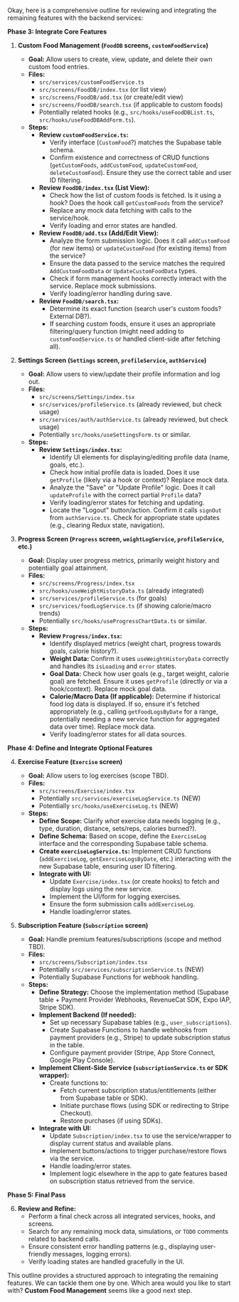 Okay, here is a comprehensive outline for reviewing and integrating the remaining features with the backend services:

**Phase 3: Integrate Core Features**

1.  **Custom Food Management (`FoodDB` screens, `customFoodService`)**

    - **Goal:** Allow users to create, view, update, and delete their own custom food entries.
    - **Files:**
      - `src/services/customFoodService.ts`
      - `src/screens/FoodDB/index.tsx` (or list view)
      - `src/screens/FoodDB/add.tsx` (or create/edit view)
      - `src/screens/FoodDB/search.tsx` (if applicable to custom foods)
      - Potentially related hooks (e.g., `src/hooks/useFoodDBList.ts`, `src/hooks/useFoodDBAddForm.ts`).
    - **Steps:**
      - **Review `customFoodService.ts`:**
        - Verify interface (`CustomFood`?) matches the Supabase table schema.
        - Confirm existence and correctness of CRUD functions (`getCustomFoods`, `addCustomFood`, `updateCustomFood`, `deleteCustomFood`). Ensure they use the correct table and user ID filtering.
      - **Review `FoodDB/index.tsx` (List View):**
        - Check how the list of custom foods is fetched. Is it using a hook? Does the hook call `getCustomFoods` from the service?
        - Replace any mock data fetching with calls to the service/hook.
        - Verify loading and error states are handled.
      - **Review `FoodDB/add.tsx` (Add/Edit View):**
        - Analyze the form submission logic. Does it call `addCustomFood` (for new items) or `updateCustomFood` (for existing items) from the service?
        - Ensure the data passed to the service matches the required `AddCustomFoodData` or `UpdateCustomFoodData` types.
        - Check if form management hooks correctly interact with the service. Replace mock submissions.
        - Verify loading/error handling during save.
      - **Review `FoodDB/search.tsx`:**
        - Determine its exact function (search user's custom foods? External DB?).
        - If searching custom foods, ensure it uses an appropriate filtering/query function (might need adding to `customFoodService.ts` or handled client-side after fetching all).

2.  **Settings Screen (`Settings` screen, `profileService`, `authService`)**

    - **Goal:** Allow users to view/update their profile information and log out.
    - **Files:**
      - `src/screens/Settings/index.tsx`
      - `src/services/profileService.ts` (already reviewed, but check usage)
      - `src/services/auth/authService.ts` (already reviewed, but check usage)
      - Potentially `src/hooks/useSettingsForm.ts` or similar.
    - **Steps:**
      - **Review `Settings/index.tsx`:**
        - Identify UI elements for displaying/editing profile data (name, goals, etc.).
        - Check how initial profile data is loaded. Does it use `getProfile` (likely via a hook or context)? Replace mock data.
        - Analyze the "Save" or "Update Profile" logic. Does it call `updateProfile` with the correct partial `Profile` data?
        - Verify loading/error states for fetching and updating.
        - Locate the "Logout" button/action. Confirm it calls `signOut` from `authService.ts`. Check for appropriate state updates (e.g., clearing Redux state, navigation).

3.  **Progress Screen (`Progress` screen, `weightLogService`, `profileService`, etc.)**
    - **Goal:** Display user progress metrics, primarily weight history and potentially goal attainment.
    - **Files:**
      - `src/screens/Progress/index.tsx`
      - `src/hooks/useWeightHistoryData.ts` (already integrated)
      - `src/services/profileService.ts` (for goals)
      - `src/services/foodLogService.ts` (if showing calorie/macro trends)
      - Potentially `src/hooks/useProgressChartData.ts` or similar.
    - **Steps:**
      - **Review `Progress/index.tsx`:**
        - Identify displayed metrics (weight chart, progress towards goals, calorie history?).
        - **Weight Data:** Confirm it uses `useWeightHistoryData` correctly and handles its `isLoading` and `error` states.
        - **Goal Data:** Check how user goals (e.g., target weight, calorie goal) are fetched. Ensure it uses `getProfile` (directly or via a hook/context). Replace mock goal data.
        - **Calorie/Macro Data (If applicable):** Determine if historical food log data is displayed. If so, ensure it's fetched appropriately (e.g., calling `getFoodLogsByDate` for a range, potentially needing a new service function for aggregated data over time). Replace mock data.
        - Verify loading/error states for all data sources.

**Phase 4: Define and Integrate Optional Features**

4.  **Exercise Feature (`Exercise` screen)**

    - **Goal:** Allow users to log exercises (scope TBD).
    - **Files:**
      - `src/screens/Exercise/index.tsx`
      - Potentially `src/services/exerciseLogService.ts` (NEW)
      - Potentially `src/hooks/useExerciseLog.ts` (NEW)
    - **Steps:**
      - **Define Scope:** Clarify _what_ exercise data needs logging (e.g., type, duration, distance, sets/reps, calories burned?).
      - **Define Schema:** Based on scope, define the `ExerciseLog` interface and the corresponding Supabase table schema.
      - **Create `exerciseLogService.ts`:** Implement CRUD functions (`addExerciseLog`, `getExerciseLogsByDate`, etc.) interacting with the new Supabase table, ensuring user ID filtering.
      - **Integrate with UI:**
        - Update `Exercise/index.tsx` (or create hooks) to fetch and display logs using the new service.
        - Implement the UI/form for logging exercises.
        - Ensure the form submission calls `addExerciseLog`.
        - Handle loading/error states.

5.  **Subscription Feature (`Subscription` screen)**
    - **Goal:** Handle premium features/subscriptions (scope and method TBD).
    - **Files:**
      - `src/screens/Subscription/index.tsx`
      - Potentially `src/services/subscriptionService.ts` (NEW)
      - Potentially Supabase Functions for webhook handling.
    - **Steps:**
      - **Define Strategy:** Choose the implementation method (Supabase table + Payment Provider Webhooks, RevenueCat SDK, Expo IAP, Stripe SDK).
      - **Implement Backend (If needed):**
        - Set up necessary Supabase tables (e.g., `user_subscriptions`).
        - Create Supabase Functions to handle webhooks from payment providers (e.g., Stripe) to update subscription status in the table.
        - Configure payment provider (Stripe, App Store Connect, Google Play Console).
      - **Implement Client-Side Service (`subscriptionService.ts` or SDK wrapper):**
        - Create functions to:
          - Fetch current subscription status/entitlements (either from Supabase table or SDK).
          - Initiate purchase flows (using SDK or redirecting to Stripe Checkout).
          - Restore purchases (if using SDKs).
      - **Integrate with UI:**
        - Update `Subscription/index.tsx` to use the service/wrapper to display current status and available plans.
        - Implement buttons/actions to trigger purchase/restore flows via the service.
        - Handle loading/error states.
        - Implement logic elsewhere in the app to gate features based on subscription status retrieved from the service.

**Phase 5: Final Pass**

6.  **Review and Refine:**
    - Perform a final check across all integrated services, hooks, and screens.
    - Search for any remaining mock data, simulations, or `TODO` comments related to backend calls.
    - Ensure consistent error handling patterns (e.g., displaying user-friendly messages, logging errors).
    - Verify loading states are handled gracefully in the UI.

This outline provides a structured approach to integrating the remaining features. We can tackle them one by one. Which area would you like to start with? **Custom Food Management** seems like a good next step.
